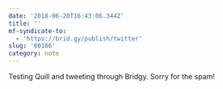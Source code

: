 ```yaml
---
date: '2018-06-20T16:43:06.344Z'
title: ''
mf-syndicate-to:
  - 'https://brid.gy/publish/twitter'
slug: '60186'
category: note
---
```

Testing Quill and tweeting through Bridgy. Sorry for the spam!
